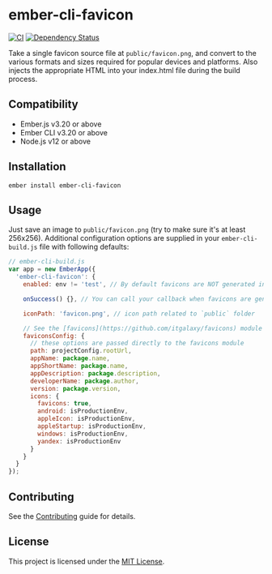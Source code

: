 # ember-cli-favicon

[![CI](https://github.com/davewasmer/ember-cli-favicon/actions/workflows/ci.yml/badge.svg)](https://github.com/davewasmer/ember-cli-favicon/actions/workflows/ci.yml)
[![Dependency Status](https://david-dm.org/davewasmer/ember-cli-favicon.svg)](https://david-dm.org/davewasmer/ember-cli-favicon.svg)

Take a single favicon source file at `public/favicon.png`, and convert to the various formats and sizes required for popular devices and platforms. Also injects the appropriate HTML into your index.html file during the build process.

Compatibility
------------------------------------------------------------------------------

* Ember.js v3.20 or above
* Ember CLI v3.20 or above
* Node.js v12 or above


Installation
------------------------------------------------------------------------------

```
ember install ember-cli-favicon
```

Usage
------------------------------------------------------------------------------

Just save an image to `public/favicon.png` (try to make sure it's at least 256x256). Additional configuration options are supplied in your `ember-cli-build.js` file with following defaults:

```js
// ember-cli-build.js
var app = new EmberApp({
  'ember-cli-favicon': {
    enabled: env != 'test', // By default favicons are NOT generated in TEST env to speedup builds

    onSuccess() {}, // You can call your callback when favicons are generated successfully

    iconPath: 'favicon.png', // icon path related to `public` folder

    // See the [favicons](https://github.com/itgalaxy/favicons) module for details on the available configuration options.
    faviconsConfig: {
      // these options are passed directly to the favicons module
      path: projectConfig.rootUrl,
      appName: package.name,
      appShortName: package.name,
      appDescription: package.description,
      developerName: package.author,
      version: package.version,
      icons: {
        favicons: true,
        android: isProductionEnv,
        appleIcon: isProductionEnv,
        appleStartup: isProductionEnv,
        windows: isProductionEnv,
        yandex: isProductionEnv
      }
    }
  }
});
```

Contributing
------------------------------------------------------------------------------

See the [Contributing](CONTRIBUTING.md) guide for details.

License
------------------------------------------------------------------------------

This project is licensed under the [MIT License](LICENSE.md).

